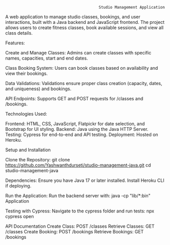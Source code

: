                                              Studio Management Application

A web application to manage studio classes, bookings, and user interactions, built with a Java backend and JavaScript frontend. The project allows users to create fitness classes, book available sessions, and view all class details.


Features:

Create and Manage Classes: Admins can create classes with specific names, capacities, start and end dates.

Class Booking System: Users can book classes based on availability and view their bookings.

Data Validations: Validations ensure proper class creation (capacity, dates, and uniqueness) and bookings.

API Endpoints: Supports GET and POST requests for /classes and /bookings.

Technologies Used:

Frontend: HTML, CSS, JavaScript, Flatpickr for date selection, and Bootstrap for UI styling.
Backend: Java using the Java HTTP Server.
Testing: Cypress for end-to-end and API testing.
Deployment: Hosted on Heroku.


Setup and Installation

Clone the Repository:
git clone https://github.com/Yashwanthdurseti/studio-management-java.git
cd studio-management-java


Dependencies:
Ensure you have Java 17 or later installed.
Install Heroku CLI if deploying.

Run the Application:
Run the backend server with:
java -cp "lib/*:bin" Application

Testing with Cypress:
Navigate to the cypress folder and run tests:
npx cypress open


API Documentation
Create Class: POST /classes
Retrieve Classes: GET /classes
Create Booking: POST /bookings
Retrieve Bookings: GET /bookings